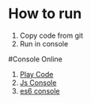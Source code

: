 # How to run
1. Copy code from git
2. Run in console

#Console Online
1. [Play Code](https://playcode.io/online-javascript-editor)
2. [Js Console](https://jsconsole.com/)
3. [es6 console](https://es6console.com/)
